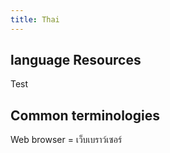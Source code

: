 ```yaml
---
title: Thai 
---
```


## language Resources

Test


## Common terminologies

Web browser = เว็บเบราว์เซอร์
